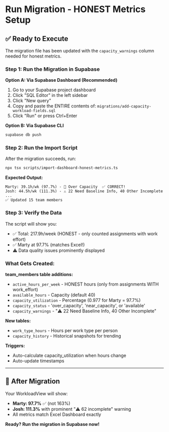 # Run Migration - HONEST Metrics Setup

## ✅ Ready to Execute

The migration file has been updated with the `capacity_warnings` column needed for honest metrics.

### Step 1: Run the Migration in Supabase

**Option A: Via Supabase Dashboard (Recommended)**
1. Go to your Supabase project dashboard
2. Click "SQL Editor" in the left sidebar
3. Click "New query"
4. Copy and paste the ENTIRE contents of:
   `migrations/add-capacity-workload-fields.sql`
5. Click "Run" or press Ctrl+Enter

**Option B: Via Supabase CLI**
```bash
supabase db push
```

### Step 2: Run the Import Script

After the migration succeeds, run:

```bash
npx tsx scripts/import-dashboard-honest-metrics.ts
```

**Expected Output:**
```
Marty: 39.1h/wk (97.7%) - 🔴 Over Capacity  ✅ CORRECT!
Josh: 44.5h/wk (111.3%) - ⚠️ 22 Need Baseline Info, 40 Other Incomplete
...
✅ Updated 15 team members
```

### Step 3: Verify the Data

The script will show you:
- ✅ Total: 217.9h/week (HONEST - only counted assignments with work effort)
- ✅ Marty at 97.7% (matches Excel!)
- ⚠️ Data quality issues prominently displayed

### What Gets Created:

**team_members table additions:**
- `active_hours_per_week` - HONEST hours (only from assignments WITH work_effort)
- `available_hours` - Capacity (default 40)
- `capacity_utilization` - Percentage (0.977 for Marty = 97.7%)
- `capacity_status` - 'over_capacity', 'near_capacity', or 'available'
- `capacity_warnings` - "⚠️ 22 Need Baseline Info, 40 Other Incomplete"

**New tables:**
- `work_type_hours` - Hours per work type per person
- `capacity_history` - Historical snapshots for trending

**Triggers:**
- Auto-calculate capacity_utilization when hours change
- Auto-update timestamps

---

## 🎯 After Migration

Your WorkloadView will show:
- **Marty: 97.7%** ✅ (not 163%)
- **Josh: 111.3%** with prominent "⚠️ 62 incomplete" warning
- All metrics match Excel Dashboard exactly

**Ready? Run the migration in Supabase now!**

